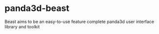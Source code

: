 # panda3d-beast
Beast aims to be an easy-to-use feature complete panda3d user interface library and toolkit 
